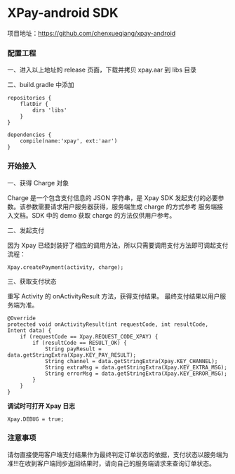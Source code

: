 # XPay-android SDK

项目地址：<https://github.com/chenxueqiang/xpay-android>


### 配置工程

一、进入以上地址的 release 页面，下载并拷贝 xpay.aar 到 libs 目录

二、build.gradle 中添加

```
repositories {  
    flatDir {  
        dirs 'libs'  
    }  
}  

dependencies {  
    compile(name:'xpay', ext:'aar')  
}  
```

### 开始接入

一、获得 Charge 对象

Charge 是一个包含支付信息的 JSON 字符串，是 Xpay SDK 发起支付的必要参数。该参数需要请求用户服务器获得，服务端生成 charge 的方式参考 服务端接入文档。SDK 中的 demo 获取 charge 的方法仅供用户参考。

二、发起支付

因为 Xpay 已经封装好了相应的调用方法，所以只需要调用支付方法即可调起支付流程：

```
Xpay.createPayment(activity, charge);
```

三、获取支付状态

重写 Activity 的 onActivityResult 方法，获得支付结果。
最终支付结果以用户服务端为准。

```
@Override
protected void onActivityResult(int requestCode, int resultCode, Intent data) {
    if (requestCode == Xpay.REQUEST_CODE_XPAY) {
        if (resultCode == RESULT_OK) {
            String payResult = data.getStringExtra(Xpay.KEY_PAY_RESULT);
            String channel = data.getStringExtra(Xpay.KEY_CHANNEL);
            String extraMsg = data.getStringExtra(Xpay.KEY_EXTRA_MSG);
            String errorMsg = data.getStringExtra(Xpay.KEY_ERROR_MSG);
        }
    }
}
```

**调试时可打开 Xpay 日志**

```
Xpay.DEBUG = true;
```

### 注意事项

请勿直接使用客户端支付结果作为最终判定订单状态的依据，支付状态以服务端为准!!!在收到客户端同步返回结果时，请向自己的服务端请求来查询订单状态。